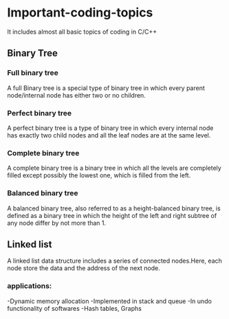 # Important-coding-topics
It includes almost all basic topics of coding in C/C++

## Binary Tree
### Full binary tree
A full Binary tree is a special type of binary tree in which every parent node/internal node has either two or no children.
### Perfect binary tree
A perfect binary tree is a type of binary tree in which every internal node has exactly two child nodes and all the leaf nodes are at the same level.
### Complete binary tree
A complete binary tree is a binary tree in which all the levels are completely filled except possibly the lowest one, which is filled from the left.
### Balanced binary tree
A balanced binary tree, also referred to as a height-balanced binary tree, is defined as a binary tree in which the height of the left and right subtree of any node differ by not more than 1.

## Linked list
A linked list data structure includes a series of connected nodes.Here, each node store the data and the address of the next node.

### applications:
-Dynamic memory allocation
-Implemented in stack and queue
-In undo functionality of softwares
-Hash tables, Graphs

